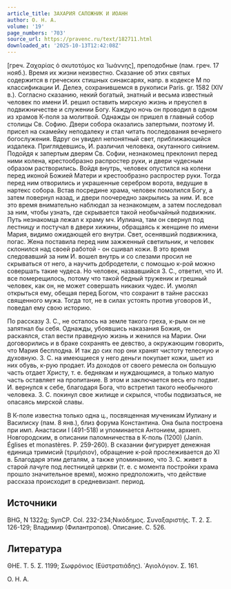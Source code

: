 ```yaml
---
article_title: ЗАХАРИЯ САПОЖНИК И ИОАНН
author: О. Н. А.
volume: '19'
page_numbers: '703'
source_url: https://pravenc.ru/text/182711.html
downloaded_at: '2025-10-13T12:42:08Z'
---
```


[греч. Ζαχαρίας ὁ σκυτοτόμος κα ᾿Ιωάννης], преподобные (пам. греч. 17 нояб.). Время их жизни неизвестно. Сказание об этих святых содержится в греческих стишных синаксарях, напр. в кодексе M по классификации И. Делеэ, сохранившемся в рукописи Paris. gr. 1582 (XIV в.). Согласно сказанию, некий богатый, знатный и весьма известный человек по имени И. решил оставить мирскую жизнь и преуспел в подвижничестве и служении Богу. Каждую ночь он проводил в одном из храмов К-поля за молитвой. Однажды он пришел в главный собор столицы Св. Софию. Двери собора оказались запертыми, поэтому И. присел на скамейку неподалеку и стал читать последования вечернего богослужения. Вдруг он увидел непонятный свет, приближающийся издалека. Приглядевшись, И. различил человека, окутанного сиянием. Подойдя к запертым дверям Св. Софии, незнакомец преклонил перед ними колена, крестообразно распростер руки, и двери чудесным образом растворились. Войдя внутрь, человек опустился на колени перед иконой Божией Матери и крестообразно распростер руки. Тогда перед ним отворились и украшенные серебром ворота, ведущие в нартекс собора. Встав посредине храма, человек помолился Богу, а затем повернул назад, и двери поочередно закрылись за ним. И. все это время внимательно наблюдал за незнакомцем, а затем последовал за ним, чтобы узнать, где скрывается такой необычайный подвижник. Путь незнакомца лежал к храму мч. Иулиана, там он свернул под лестницу и постучал в двери хижины, обращаясь к женщине по имени Мария, видимо ожидающей его внутри. Свет, осенявший подвижника, погас. Жена поставила перед ним зажженный светильник, и человек склонился над своей работой - он сшивал кожи. В это время следовавший за ним И. вошел внутрь и со слезами просил не скрываться от него, а научить добродетели, с помощью к-рой можно совершать такие чудеса. Но человек, назвавшийся З. С., ответил, что И. все померещилось, потому что такой бедный труженик и грешный человек, как он, не может совершать никаких чудес. И. умолял открыться ему, обещая перед Богом, что сохранит в тайне рассказ священного мужа. Тогда тот, не в силах устоять против уговоров И., поведал ему свою историю.

По рассказу З. С., не осталось на земле такого греха, к-рым он не запятнал бы себя. Однажды, убоявшись наказания Божия, он раскаялся, стал вести праведную жизнь и женился на Марии. Они договорились и в браке сохранять ее девство, а окружающим говорить, что Мария бесплодна. И так до сих пор они хранят чистоту телесную и духовную. З. С. на имеющиеся у него деньги покупает кожи, шьет из них обувь, к-рую продает. Из доходов от своего ремесла он большую часть отдает Христу, т. е. беднякам и нуждающимся, а только малую часть оставляет на пропитание. В этом и заключается весь его подвиг. И. вернулся к себе, благодаря Бога, что встретил такого необычного человека. З. С. покинул свое жилище и скрылся, чтобы подвизаться, не опасаясь мирской славы.

В К-поле известна только одна ц., посвященная мученикам Иулиану и Василиску (пам. 8 янв.), близ форума Константина. Она была построена при имп. Анастасии I (491-518) и упоминается Антонием, архиеп. Новгородским, в описании паломничества в К-поль (1200) (Janin. Églises et monastères. P. 259-260). В сказании фигурирует денежная единица тримисий (τριμήσιον), обращение к-рой прослеживается до XI в. Благодаря этим деталям, а также упоминанию, что З. С. живет в старой лачуге под лестницей церкви (т. е. с момента постройки храма прошло значительное время), можно предположить, что действие рассказа происходит в средневизант. период.

## Источники

BHG, N 1322g; SynCP. Col. 232-234;Νικόδημος. Συναξαριστής. Τ. 2. Σ. 126-129; Владимир (Филантропов). Описание. С. 526.

## Литература

ΘΗΕ. Τ. 5. Σ. 1199; Σωφρόνιος (Εὐστρατιάδης). ῾Αγιολόγιον. Σ. 161.

О. Н. А.
